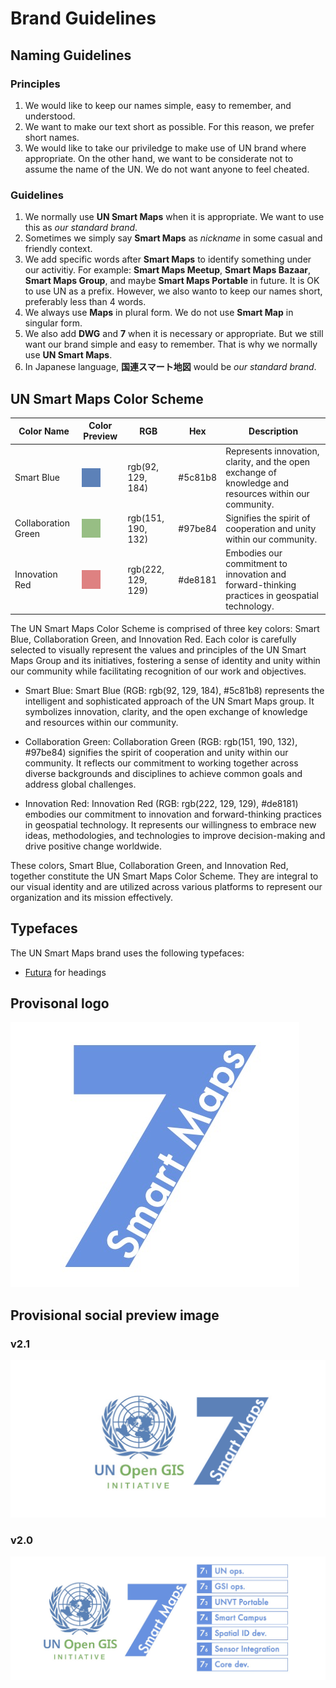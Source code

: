 # Brand Guidelines

## Naming Guidelines

### Principles
1. We would like to keep our names simple, easy to remember, and understood. 
2. We want to make our text short as possible. For this reason, we prefer short names. 
3. We would like to take our priviledge to make use of UN brand where appropriate. On the other hand, we want to be considerate not to assume the name of the UN. We do not want anyone to feel cheated. 

### Guidelines

1. We normally use **UN Smart Maps** when it is appropriate. We want to use this as *our standard brand*. 
2. Sometimes we simply say **Smart Maps** as _nickname_ in some casual and friendly context. 
3. We add specific words after **Smart Maps** to identify something under our activitiy. For example: **Smart Maps Meetup**, **Smart Maps Bazaar**, **Smart Maps Group**, and maybe **Smart Maps Portable** in future. It is OK to use UN as a prefix. However, we also wanto to keep our names short, preferably less than 4 words. 
4. We always use **Maps** in plural form. We do not use **Smart Map** in singular form. 
5. We also add **DWG** and **7** when it is necessary or appropriate. But we still want our brand simple and easy to remember. That is why we normally use **UN Smart Maps**. 
6. In Japanese language, **国連スマート地図** would be *our standard brand*.


## UN Smart Maps Color Scheme

| Color Name | Color Preview | RGB | Hex | Description |
|------------|---------------|-----|-----|-------------|
| Smart Blue | <div style="background-color:#5c81b8; width:30px; height:30px;"></div> | rgb(92, 129, 184) | #5c81b8 | Represents innovation, clarity, and the open exchange of knowledge and resources within our community. |
| Collaboration Green | <div style="background-color:#97be84; width:30px; height:30px;"></div> | rgb(151, 190, 132) | #97be84 | Signifies the spirit of cooperation and unity within our community. |
| Innovation Red | <div style="background-color:#de8181; width:30px; height:30px;"></div> | rgb(222, 129, 129) | #de8181 | Embodies our commitment to innovation and forward-thinking practices in geospatial technology. |

The UN Smart Maps Color Scheme is comprised of three key colors: Smart Blue, Collaboration Green, and Innovation Red. Each color is carefully selected to visually represent the values and principles of the UN Smart Maps Group and its initiatives, fostering a sense of identity and unity within our community while facilitating recognition of our work and objectives.

- Smart Blue: Smart Blue (RGB: rgb(92, 129, 184), #5c81b8) represents the intelligent and sophisticated approach of the UN Smart Maps group. It symbolizes innovation, clarity, and the open exchange of knowledge and resources within our community.

- Collaboration Green: Collaboration Green (RGB: rgb(151, 190, 132), #97be84) signifies the spirit of cooperation and unity within our community. It reflects our commitment to working together across diverse backgrounds and disciplines to achieve common goals and address global challenges.

- Innovation Red: Innovation Red (RGB: rgb(222, 129, 129), #de8181) embodies our commitment to innovation and forward-thinking practices in geospatial technology. It represents our willingness to embrace new ideas, methodologies, and technologies to improve decision-making and drive positive change worldwide.

These colors, Smart Blue, Collaboration Green, and Innovation Red, together constitute the UN Smart Maps Color Scheme. They are integral to our visual identity and are utilized across various platforms to represent our organization and its mission effectively.

## Typefaces

The UN Smart Maps brand uses the following typefaces:
- [Futura](https://fonts.adobe.com/fonts/futura-pt) for headings

## Provisonal logo
![provisional logo 2](./media/dwg7-provisional-logo-2.jpg)

## Provisional social preview image

### v2.1
![social preview image 2.1](./media/dwg7-provisional-social-preview-image-2-1.png)

### v2.0

![social preview image 2.0](./media/dwg7-provisional-social-preview-image-2-0.jpg)
